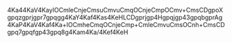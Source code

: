 4Ka44KaV4KayIOCmleCnjeCmsuCmvuCmqOCnjeCmpOCmv+CmsCDgpoXgpqzgprjgpr7gpqgg4KaY4Kaf4Kas4KeHLCDgprjgp4Hgpqjgp43gpqbgprAg4KaP4KaV4Kaf4Ka+IOCmheCmqOCnjeCmp+CmleCmvuCmsOCnh+CmsCDgpq7gpqfgp43gpq8g4Kam4Ka/4Kef4KeH
